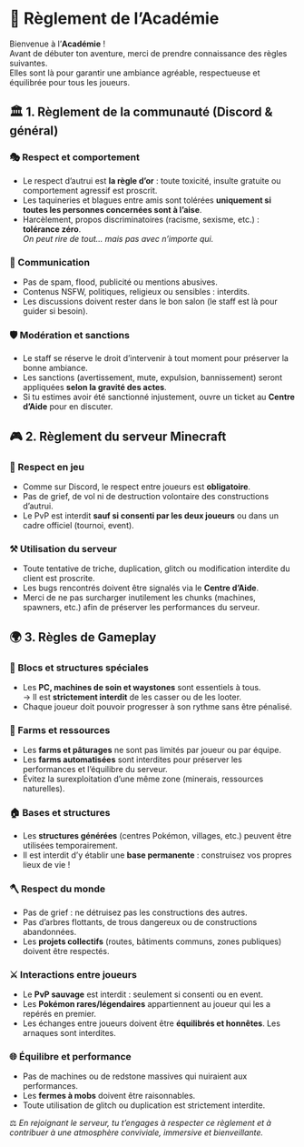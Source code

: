 # 📜 Règlement de l’Académie

Bienvenue à l’**Académie** !  
Avant de débuter ton aventure, merci de prendre connaissance des règles suivantes.  
Elles sont là pour garantir une ambiance agréable, respectueuse et équilibrée pour tous les joueurs.

## 🏛️ 1. Règlement de la communauté (Discord & général)

### 🎭 Respect et comportement

- Le respect d’autrui est **la règle d’or** : toute toxicité, insulte gratuite ou comportement agressif est proscrit.
- Les taquineries et blagues entre amis sont tolérées **uniquement si toutes les personnes concernées sont à l’aise**.
- Harcèlement, propos discriminatoires (racisme, sexisme, etc.) : **tolérance zéro**.  
  _On peut rire de tout… mais pas avec n’importe qui._

### 💬 Communication

- Pas de spam, flood, publicité ou mentions abusives.
- Contenus NSFW, politiques, religieux ou sensibles : interdits.
- Les discussions doivent rester dans le bon salon (le staff est là pour guider si besoin).

### 🛡️ Modération et sanctions

- Le staff se réserve le droit d’intervenir à tout moment pour préserver la bonne ambiance.
- Les sanctions (avertissement, mute, expulsion, bannissement) seront appliquées **selon la gravité des actes**.
- Si tu estimes avoir été sanctionné injustement, ouvre un ticket au **Centre d’Aide** pour en discuter.

## 🎮 2. Règlement du serveur Minecraft

### 🤝 Respect en jeu

- Comme sur Discord, le respect entre joueurs est **obligatoire**.
- Pas de grief, de vol ni de destruction volontaire des constructions d’autrui.
- Le PvP est interdit **sauf si consenti par les deux joueurs** ou dans un cadre officiel (tournoi, event).

### ⚒️ Utilisation du serveur

- Toute tentative de triche, duplication, glitch ou modification interdite du client est proscrite.
- Les bugs rencontrés doivent être signalés via le **Centre d’Aide**.
- Merci de ne pas surcharger inutilement les chunks (machines, spawners, etc.) afin de préserver les performances du serveur.

## 🌍 3. Règles de Gameplay

### 🧰 Blocs et structures spéciales

- Les **PC, machines de soin et waystones** sont essentiels à tous.  
  → Il est **strictement interdit** de les casser ou de les looter.
- Chaque joueur doit pouvoir progresser à son rythme sans être pénalisé.

### 🌾 Farms et ressources

- Les **farms et pâturages** ne sont pas limités par joueur ou par équipe.
- Les **farms automatisées** sont interdites pour préserver les performances et l’équilibre du serveur.
- Évitez la surexploitation d’une même zone (minerais, ressources naturelles).

### 🏠 Bases et structures

- Les **structures générées** (centres Pokémon, villages, etc.) peuvent être utilisées temporairement.
- Il est interdit d’y établir une **base permanente** : construisez vos propres lieux de vie !

### 🪓 Respect du monde

- Pas de grief : ne détruisez pas les constructions des autres.
- Pas d’arbres flottants, de trous dangereux ou de constructions abandonnées.
- Les **projets collectifs** (routes, bâtiments communs, zones publiques) doivent être respectés.

### ⚔️ Interactions entre joueurs

- Le **PvP sauvage** est interdit : seulement si consenti ou en event.
- Les **Pokémon rares/légendaires** appartiennent au joueur qui les a repérés en premier.
- Les échanges entre joueurs doivent être **équilibrés et honnêtes**. Les arnaques sont interdites.

### 🌐 Équilibre et performance

- Pas de machines ou de redstone massives qui nuiraient aux performances.
- Les **fermes à mobs** doivent être raisonnables.
- Toute utilisation de glitch ou duplication est strictement interdite.

⚖️ _En rejoignant le serveur, tu t’engages à respecter ce règlement et à contribuer à une atmosphère conviviale, immersive et bienveillante._
